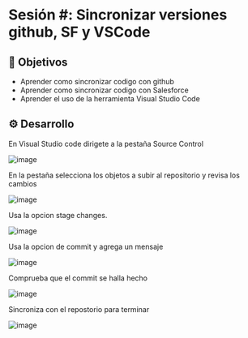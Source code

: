 
# Sesión #: Sincronizar versiones github, SF y VSCode

## :dart: Objetivos
- Aprender como sincronizar codigo con github
- Aprender como sincronizar codigo con Salesforce
- Aprender el uso de la herramienta Visual Studio Code

## ⚙ Desarrollo

En Visual Studio code dirigete a la pestaña Source Control

![image](https://user-images.githubusercontent.com/523243/145732732-9f7920aa-6e6b-431c-801d-8c5836f1b66e.png)

En la pestaña selecciona los objetos a subir al repositorio y revisa los cambios

![image](https://user-images.githubusercontent.com/523243/145732763-967854b9-05f0-4bde-a86e-fa7115e7301b.png)

Usa la opcion stage changes.

![image](https://user-images.githubusercontent.com/523243/145732807-301fbb9e-7ce5-4ec3-b4bd-90a444925881.png)

Usa la opcion de commit y agrega un mensaje

![image](https://user-images.githubusercontent.com/523243/145732856-b81a4c67-6f45-45cd-9520-5d794acbe470.png)

Comprueba que el commit se halla hecho

![image](https://user-images.githubusercontent.com/523243/145732890-14a4b1eb-cbd7-49dd-b04c-757fe14a26c9.png)

Sincroniza con el repostorio para terminar

![image](https://user-images.githubusercontent.com/523243/145732912-98180ac8-7383-4fb4-99bd-931687b2ae8b.png)


